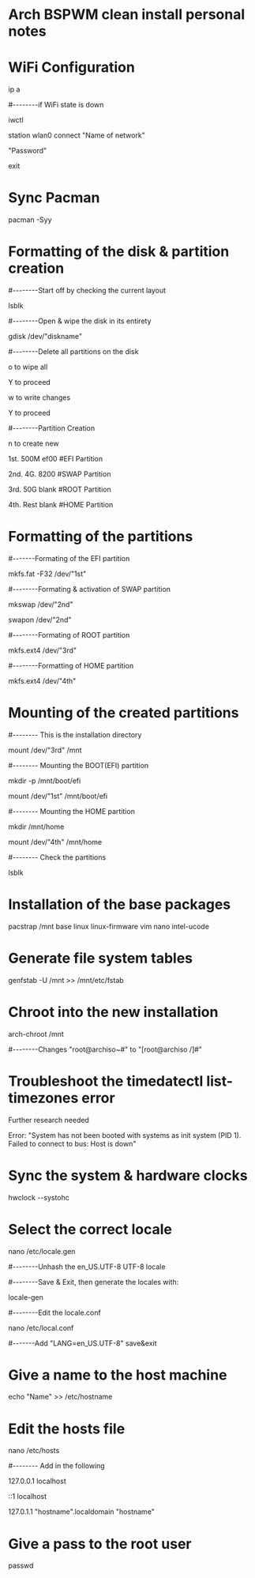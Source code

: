 # Arch BSPWM clean install personal notes

# WiFi Configuration
ip a

#--------if WiFi state is down

iwctl

station wlan0 connect "Name of network"

"Password"

exit

# Sync Pacman 
pacman -Syy


# Formatting of the disk & partition creation
#--------Start off by checking the current layout

lsblk


#--------Open & wipe the disk in its entirety

gdisk /dev/"diskname"
   

#--------Delete all partitions on the disk

o  to wipe all

Y  to proceed

w  to write changes 

Y  to proceed 


#--------Partition Creation


n  to create new 

1st.  500M ef00 #EFI Partition 

2nd.  4G.  8200 #SWAP Partition

3rd.  50G  blank #ROOT Partition

4th.  Rest blank #HOME Partition

# Formatting of the partitions 

#-------Formating of the EFI partition

mkfs.fat -F32 /dev/"1st"

#--------Formating & activation of SWAP partition

mkswap /dev/"2nd"

swapon /dev/"2nd"

#--------Formating of ROOT partition

mkfs.ext4 /dev/"3rd"

#--------Formatting of HOME partition

mkfs.ext4 /dev/"4th"

# Mounting of the created partitions
#-------- This is the installation directory

mount /dev/"3rd" /mnt

#-------- Mounting the BOOT(EFI) partition

mkdir -p /mnt/boot/efi

mount /dev/"1st" /mnt/boot/efi

#-------- Mounting the HOME partition

mkdir /mnt/home 

mount /dev/"4th" /mnt/home

#-------- Check the partitions 

lsblk

# Installation of the base packages
pacstrap /mnt base linux linux-firmware vim nano intel-ucode

# Generate file system tables 
genfstab -U /mnt >> /mnt/etc/fstab

# Chroot into the new installation
arch-chroot /mnt

#--------Changes "root@archiso~#" to "[root@archiso /]#"

# Troubleshoot the timedatectl list-timezones error 
Further research needed 

Error:
"System has not been booted with systems as init system (PID 1).
Failed to connect to bus: Host is down"

# Sync the system & hardware clocks 
hwclock --systohc

# Select the correct locale
nano /etc/locale.gen

#--------Unhash the en_US.UTF-8 UTF-8 locale

#--------Save & Exit, then generate the locales with:

locale-gen

#--------Edit the locale.conf 

nano /etc/local.conf

#-------Add "LANG=en_US.UTF-8" save&exit

# Give a name to the host machine 
echo "Name" >> /etc/hostname

# Edit the hosts file 
nano /etc/hosts

#-------- Add in the following

127.0.0.1  localhost

::1        localhost

127.0.1.1  "hostname".localdomain    "hostname"

# Give a pass to the root user
passwd

